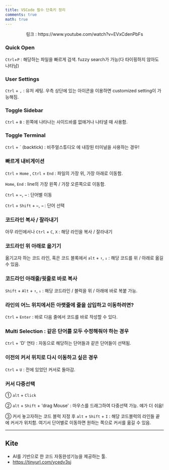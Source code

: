 ```yaml
---
title: VSCode 필수 단축키 정리
comments: true
math: true
---
```


<p align='center'>링크 : https://www.youtube.com/watch?v=EVxCdenPbFs</p>

### Quick Open

`Ctrl`+`P` : 해당하는 파일을 빠르게 검색. fuzzy search가 가능(다 타이핑하지 않아도 나타남)

### User Settings

`Ctrl` + `,` : 유저 세팅. 우측 상단에 있는 아이콘을 이용하면 customized setting이 가능해짐.

### Toggle Sidebar

`Ctrl` + `B` : 왼쪽에 나타나는 사이드바를 없애거나 나타낼 때 사용함.

### Toggle Terminal

`Ctrl` + ` (backtick) : 비주얼스튜디오 에 내장된 터미널을 사용하는 경우!

### 빠르게 내비게이션

`Ctrl` + `Home`  , `Ctrl` + `End` : 파일의 가장 위, 가장 아래로 이동함.

`Home`, `End` : line의 가장 왼쪽 / 가장 오른쪽으로 이동함.

`Ctrl` + `←`, `→` : 단어별 이동

`Ctrl` + `Shift` + `←`, `→` : 단어 선택

 ### 코드라인 복사 / 잘라내기

아무 라인에서나 `Ctrl` + `C`, `X`  : 해당 라인을 복사 / 잘라내기

### 코드라인 위 아래로 옮기기

옮기고자 하는 코드 라인, 혹은 코드 블록에서 `alt` + `↑`, `↓` : 해당 코드를 위 / 아래로 옮길 수 있음.

### 코드라인 아래줄/윗줄로 바로 복사

`Shift` + `Alt` + `↑`, `↓` : 해당 코드라인 / 블럭을 위 / 아래에 바로 복붙 가능.

### 라인의 어느 위치에서든 아랫줄에 줄을 삽입하고 이동하려면?

`Ctrl` + `Enter` : 바로 다음 줄에서 코드를 바로 작성할 수 있다.

### Multi Selection : 같은 단어를 모두 수정해줘야 하는 경우

`Ctrl`  + 'D' 연타 : 자동으로 해당하는 단어들과 같은 단어들이 선택됨.

### 이전의 커서 위치로 다시 이동하고 싶은 경우

`Ctrl` + `U` : 전에 있었던 커서로 돌아감.

### 커서 다중선택

① `alt` + `Click` 

②  `alt` + `Shift` +  'drag Mouse' : 마우스를 드래그하여 다중선택 가능. 얘가 더 쉬움!

③  커서 놓고자하는 코드 블럭 지정 후  `alt` + `Shift` + `I` : 해당 코드블럭의 라인들 끝에 커서가 위치함. 여기서 단어별로 이동하면 원하는 쪽으로 커서를 옮길 수 있음.

---

## Kite

- AI를 기반으로 한 코드 자동완성기능을 제공하는 툴.
- https://tinyurl.com/ycedv3sj